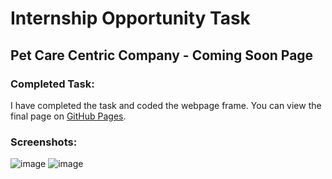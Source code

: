 # Internship Opportunity Task

## Pet Care Centric Company - Coming Soon Page

### Completed Task:

I have completed the task and coded the webpage frame. You can view the final page on [GitHub Pages](https://nithishgitsrc.github.io/MyPerroInternTask/).

### Screenshots:
![image](https://github.com/NithishGitSrc/MyPerroInternTask/assets/126682106/18928bbc-44bf-4051-b478-ff72dc4eab57)
![image](https://github.com/NithishGitSrc/MyPerroInternTask/assets/126682106/d85cb635-3ae7-4f4e-8ab9-526f3670b289)


